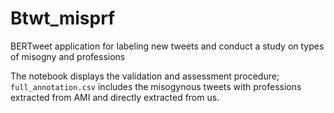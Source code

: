 # Btwt_misprf
BERTweet application for labeling new tweets and conduct a study on types of misogny and professions

The notebook displays the validation and assessment procedure; ``full_annotation.csv`` includes the misogynous tweets with professions extracted from AMI and directly extracted from us.
